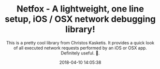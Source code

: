 ---
title: "Netfox - A lightweight, one line setup, iOS / OSX network debugging library!"
subtitle: "This is a pretty cool library from Christos Kasketis. It provides a quick look of all executed network requests performed by an iOS or OSX app. Definitely useful. 🦊."
tags: ["library","iOS","OSX"]
link: "https://github.com/kasketis/netfox"
date: "2018-04-10 14:05:38"
---